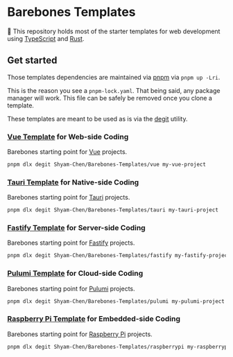 # Barebones Templates

🍖 This repository holds most of the starter templates for web development using [TypeScript](https://www.typescriptlang.org/) and [Rust](https://rust-lang.org/).

## Get started

Those templates dependencies are maintained via [pnpm](https://pnpm.io/) via `pnpm up -Lri`.

This is the reason you see a `pnpm-lock.yaml`. That being said, any package manager will work. This file can be safely be removed once you clone a template.

These templates are meant to be used as is via the [degit](https://github.com/Rich-Harris/degit) utility.

### [Vue Template](./vue) for Web-side Coding

Barebones starting point for [Vue](https://vuejs.org/) projects.

```sh
pnpm dlx degit Shyam-Chen/Barebones-Templates/vue my-vue-project
```

### [Tauri Template](./tauri) for Native-side Coding

Barebones starting point for [Tauri](https://tauri.app/) projects.

```sh
pnpm dlx degit Shyam-Chen/Barebones-Templates/tauri my-tauri-project
```

### [Fastify Template](./fastify) for Server-side Coding

Barebones starting point for [Fastify](https://fastify.dev/) projects.

```sh
pnpm dlx degit Shyam-Chen/Barebones-Templates/fastify my-fastify-project
```

### [Pulumi Template](./pulumi) for Cloud-side Coding

Barebones starting point for [Pulumi](https://www.pulumi.com/) projects.

```sh
pnpm dlx degit Shyam-Chen/Barebones-Templates/pulumi my-pulumi-project
```

### [Raspberry Pi Template](./raspberrypi) for Embedded-side Coding

Barebones starting point for [Raspberry Pi](https://www.raspberrypi.com/) projects.

```sh
pnpm dlx degit Shyam-Chen/Barebones-Templates/raspberrypi my-raspberrypi-project
```
